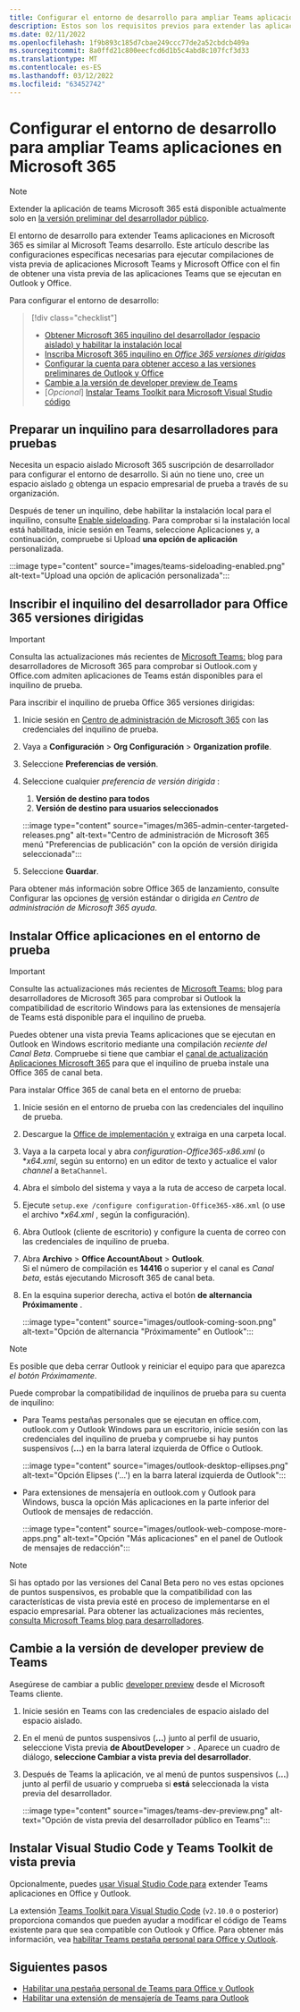 ```yaml
---
title: Configurar el entorno de desarrollo para ampliar Teams aplicaciones en Microsoft 365
description: Estos son los requisitos previos para extender las aplicaciones Teams aplicaciones en Microsoft 365
ms.date: 02/11/2022
ms.openlocfilehash: 1f9b893c185d7cbae249ccc77de2a52cbdcb409a
ms.sourcegitcommit: 8a0ffd21c800eecfcd6d1b5c4abd8c107fcf3d33
ms.translationtype: MT
ms.contentlocale: es-ES
ms.lasthandoff: 03/12/2022
ms.locfileid: "63452742"
---
```

# <a name="set-up-your-dev-environment-for-extending-teams-apps-across-microsoft-365"></a>Configurar el entorno de desarrollo para ampliar Teams aplicaciones en Microsoft 365

> [!NOTE]
> Extender la aplicación de teams Microsoft 365 está disponible actualmente solo en [la versión preliminar del desarrollador público](~/resources/dev-preview/developer-preview-intro.md).

El entorno de desarrollo para extender Teams aplicaciones en Microsoft 365 es similar al Microsoft Teams desarrollo. Este artículo describe las configuraciones específicas necesarias para ejecutar compilaciones de vista previa de aplicaciones Microsoft Teams y Microsoft Office con el fin de obtener una vista previa de las aplicaciones Teams que se ejecutan en Outlook y Office.

Para configurar el entorno de desarrollo:

> [!div class="checklist"]
>
> * [Obtener Microsoft 365 inquilino del desarrollador (espacio aislado) y habilitar la instalación local](#prepare-a-developer-tenant-for-testing)
> * [Inscriba Microsoft 365 inquilino en *Office 365 versiones dirigidas*](#enroll-your-developer-tenant-for-office-365-targeted-releases)
> * [Configurar la cuenta para obtener acceso a las versiones preliminares de Outlook y Office](#install-office-apps-in-your-test-environment)
> * [Cambie a la versión de developer preview de Teams](#switch-to-the-developer-preview-version-of-teams)
> * [*Opcional*] [Instalar Teams Toolkit para Microsoft Visual Studio código](#install-visual-studio-code-and-teams-toolkit-preview-extension)

## <a name="prepare-a-developer-tenant-for-testing"></a>Preparar un inquilino para desarrolladores para pruebas

Necesita un espacio aislado Microsoft 365 suscripción de desarrollador para configurar el entorno de desarrollo. Si aún no tiene uno, cree un espacio aislado [o](/office/developer-program/microsoft-365-developer-program-get-started) obtenga un espacio empresarial de prueba a través de su organización.

Después de tener un inquilino, debe habilitar la instalación local para el inquilino, consulte [Enable sideloading](/microsoftteams/platform/concepts/build-and-test/prepare-your-o365-tenant#enable-custom-teams-apps-and-turn-on-custom-app-uploading). Para comprobar si la instalación local está habilitada, inicie sesión en Teams, seleccione Aplicaciones y,  a continuación, compruebe si Upload **una opción de aplicación** personalizada.

:::image type="content" source="images/teams-sideloading-enabled.png" alt-text="Upload una opción de aplicación personalizada":::

## <a name="enroll-your-developer-tenant-for-office-365-targeted-releases"></a>Inscribir el inquilino del desarrollador para Office 365 versiones dirigidas

> [!IMPORTANT]
> Consulta las actualizaciones más recientes de [Microsoft Teams:](https://devblogs.microsoft.com/microsoft365dev/) blog para desarrolladores de Microsoft 365 para comprobar si Outlook.com y Office.com admiten aplicaciones de Teams están disponibles para el inquilino de prueba.

Para inscribir el inquilino de prueba Office 365 versiones dirigidas:

1. Inicie sesión en [Centro de administración de Microsoft 365](https://admin.microsoft.com) con las credenciales del inquilino de prueba.
1. Vaya a **Configuración** >  **Org Configuración** >  **Organization profile**.
1. Seleccione **Preferencias de versión**.
1. Seleccione cualquier *preferencia de versión dirigida* :
    1. **Versión de destino para todos**
    1. **Versión de destino para usuarios seleccionados**

    :::image type="content" source="images/m365-admin-center-targeted-releases.png" alt-text="Centro de administración de Microsoft 365 menú &quot;Preferencias de publicación&quot; con la opción de versión dirigida seleccionada":::

1. Seleccione **Guardar**.

Para obtener más información sobre Office 365 de lanzamiento, consulte Configurar las opciones [de](/microsoft-365/admin/manage/release-options-in-office-365?view=o365-worldwide&preserve-view=true#targeted-release) versión estándar o dirigida *en Centro de administración de Microsoft 365 ayuda*.

## <a name="install-office-apps-in-your-test-environment"></a>Instalar Office aplicaciones en el entorno de prueba

> [!IMPORTANT]
> Consulte las actualizaciones más recientes de [Microsoft Teams:](https://devblogs.microsoft.com/microsoft365dev/) blog para desarrolladores de Microsoft 365 para comprobar si Outlook la compatibilidad de escritorio Windows para las extensiones de mensajería de Teams está disponible para el inquilino de prueba.

Puedes obtener una vista previa Teams aplicaciones que se ejecutan en Outlook en Windows escritorio mediante una compilación *reciente del Canal Beta*. Compruebe si tiene que cambiar el [canal de actualización Aplicaciones Microsoft 365](/deployoffice/change-update-channels?WT.mc_id=M365-MVP-5002016) para que el inquilino de prueba instale una Office 365 de canal beta.

Para instalar Office 365 de canal beta en el entorno de prueba:

1. Inicie sesión en el entorno de prueba con las credenciales del inquilino de prueba.
1. Descargue la [Office de implementación y](https://www.microsoft.com/download/details.aspx?id=49117) extraiga en una carpeta local.
1. Vaya a la carpeta local y abra *configuration-Office365-x86.xml* (o **x64.xml*, según su entorno) en un editor de texto y actualice el valor *channel* a `BetaChannel`.
1. Abra el símbolo del sistema y vaya a la ruta de acceso de carpeta local.
1. Ejecute `setup.exe /configure configuration-Office365-x86.xml` (o use el archivo **x64.xml* , según la configuración).
1. Abra Outlook (cliente de escritorio) y configure la cuenta de correo con las credenciales de inquilino de prueba.
1. Abra **Archivo** >  **Office AccountAbout** >  **Outlook**.  
   Si el número de compilación es **14416** o superior y el canal es *Canal beta*, estás ejecutando Microsoft 365 de canal beta.
1. En la esquina superior derecha, activa el botón **de alternancia Próximamente** .

    :::image type="content" source="images/outlook-coming-soon.png" alt-text="Opción de alternancia &quot;Próximamente&quot; en Outlook":::

> [!NOTE]
> Es posible que deba cerrar Outlook y reiniciar el equipo para que aparezca *el botón Próximamente*.

Puede comprobar la compatibilidad de inquilinos de prueba para su cuenta de inquilino:

* Para Teams pestañas personales que se ejecutan en office.com, outlook.com y Outlook Windows para un escritorio, inicie sesión con las credenciales del inquilino de prueba y compruebe si hay puntos suspensivos (**...**) en la barra lateral izquierda de Office o Outlook.

    :::image type="content" source="images/outlook-desktop-ellipses.png" alt-text="Opción Elipses ('...') en la barra lateral izquierda de Outlook":::

* Para extensiones de mensajería en outlook.com y Outlook para Windows, busca la opción Más aplicaciones en la parte inferior del  Outlook de mensajes de redacción.

    :::image type="content" source="images/outlook-web-compose-more-apps.png" alt-text="Opción &quot;Más aplicaciones&quot; en el panel de Outlook de mensajes de redacción":::

> [!NOTE]
> Si has optado por las versiones del Canal Beta pero no ves estas opciones de puntos suspensivos, es probable que la compatibilidad con las características de vista previa esté en proceso de implementarse en el espacio empresarial. Para obtener las actualizaciones más recientes, [consulta Microsoft Teams blog para desarrolladores](https://devblogs.microsoft.com/microsoft365dev/).

## <a name="switch-to-the-developer-preview-version-of-teams"></a>Cambie a la versión de developer preview de Teams

Asegúrese de cambiar a public [developer preview](../resources/dev-preview/developer-preview-intro.md) desde el Microsoft Teams cliente.

1. Inicie sesión en Teams con las credenciales de espacio aislado del espacio aislado.
1. En el menú de puntos suspensivos (**...**) junto al perfil de usuario, seleccione Vista previa **de AboutDeveloper** > . Aparece un cuadro de diálogo, **seleccione Cambiar a vista previa del desarrollador**.
1. Después de Teams la aplicación, ve al menú de puntos suspensivos (**...**) junto al perfil de usuario y comprueba si **está** seleccionada la vista previa del desarrollador.

    :::image type="content" source="images/teams-dev-preview.png" alt-text="Opción de vista previa del desarrollador público en Teams":::

## <a name="install-visual-studio-code-and-teams-toolkit-preview-extension"></a>Instalar Visual Studio Code y Teams Toolkit de vista previa

Opcionalmente, puedes [usar Visual Studio Code para](https://code.visualstudio.com/) extender Teams aplicaciones en Office y Outlook.

La extensión [Teams Toolkit para Visual Studio Code](https://aka.ms/teams-toolkit) (`v2.10.0` o posterior) proporciona comandos que pueden ayudar a modificar el código de Teams existente para que sea compatible con Outlook y Office. Para obtener más información, vea [habilitar Teams pestaña personal para Office y Outlook](extend-m365-teams-personal-tab.md).

## <a name="next-steps"></a>Siguientes pasos

* [Habilitar una pestaña personal de Teams para Office y Outlook](extend-m365-teams-personal-tab.md)
* [Habilitar una extensión de mensajería de Teams para Outlook](extend-m365-teams-message-extension.md)
